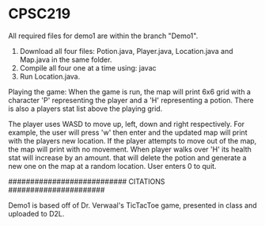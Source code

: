 # CPSC219
All required files for demo1 are within the branch "Demo1".

1. Download all four files: Potion.java, Player.java, Location.java and Map.java in the same folder. 
2. Compile all four one at a time using: javac
3. Run Location.java.

Playing the game:
When the game is run, the map will print 6x6 grid with a character 'P' representing the player and a 'H' representing a potion.
There is also a players stat list above the playing grid.

The player uses WASD to move up, left, down and right respectively.
For example, the user will press 'w' then enter and the updated map will print with the players new location.
If the player attempts to move out of the map, the map will print with no movement.
When player walks over 'H' its health stat will increase by an amount. 
that will delete the potion and generate a new one on the map at a random location.
User enters 0 to quit.

###########################
CITATIONS
######################

Demo1 is based off of Dr. Verwaal's TicTacToe game, presented in class and uploaded to D2L.
